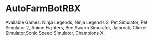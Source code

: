 # AutoFarmBotRBX
Available Games: Ninja Legends, Ninja Legends 2, Pet Simulator, Pet Simulator 2, Anime Fighters, Bee Swarm Simulator, Jaibreak, Clicker Simulator,Sonic Speed Simulator,  Champions X.
